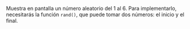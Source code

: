 Muestra en pantalla un número aleatorio del 1 al 6. Para implementarlo, necesitarás la función `rand()`, que puede tomar dos números: el inicio y el final.
